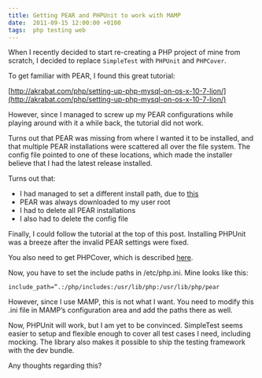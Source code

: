 ```yaml
---
title: Getting PEAR and PHPUnit to work with MAMP
date:  2011-09-15 12:00:00 +0100
tags:  php testing web
---
```


When I recently decided to start re-creating a PHP project of mine from scratch,
I decided to replace `SimpleTest` with `PHPUnit` and `PHPCover`.

To get familiar with PEAR, I found this great tutorial:

[http://akrabat.com/php/setting-up-php-mysql-on-os-x-10-7-lion/](http://akrabat.com/php/setting-up-php-mysql-on-os-x-10-7-lion/)

However, since I managed to screw up my PEAR configurations while playing around
with it a while back, the tutorial did not work.

Turns out that PEAR was missing from where I wanted it to be installed, and that
multiple PEAR installations were scattered all over the file system. The config
file pointed to one of these locations, which made the installer believe that I
had the latest release installed.

Turns out that:

- I had managed to set a different install path, due to [this](http://www.reddit.com/r/PHP/comments/iyu3f/pearpecl_is_missing_from_osx_lion_heres_how_to/)
- PEAR was always downloaded to my user root
- I had to delete all PEAR installations
- I also had to delete the config file

Finally, I could follow the tutorial at the top of this post. Installing PHPUnit
was a breeze after the invalid PEAR settings were fixed.

You also need to get PHPCover, which is described [here](https://github.com/sebastianbergmann/phpunit/).

Now, you have to set the include paths in /etc/php.ini. Mine looks like this:

    include_path=”.:/php/includes:/usr/lib/php:/usr/lib/php/pear

However, since I use MAMP, this is not what I want. You need to modify this .ini
file in MAMP’s configuration area and add the paths there as well.

Now, PHPUnit will work, but I am yet to be convinced. SimpleTest seems easier to
setup and flexible enough to cover all test cases I need, including mocking. The
library also makes it possible to ship the testing framework with the dev bundle.

Any thoughts regarding this?

